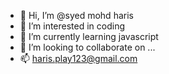 - 👋 Hi, I’m @syed mohd haris
- 👀 I’m interested in coding
- 🌱 I’m currently learning javascript
- 💞️ I’m looking to collaborate on ...
- 📫 haris.play123@gmail.com

<!---
harissssssss/harissssssss is a ✨ special ✨ repository because its `README.md` (this file) appears on your GitHub profile.
You can click the Preview link to take a look at your changes.
--->
